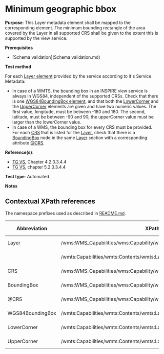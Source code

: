 # Minimum geographic bbox

**Purpose**: This Layer metadata element shall be mapped to the corresponding element. The minimum bounding rectangle of the area covered by the Layer in all supported CRS shall be given to the extent this is supported by the view service.

**Prerequisites**

* [Schema validation](Schema validation.md)

**Test method**

For each [Layer element](#layer) provided by the service according to it's Service Metadata:

* In case of a WMTS, the bounding box in an INSPIRE view service is always in WGS84, independent of the supported CRSs. Check that there is one [WGS84BoundingBox element](#wgs84bbox), and that both the [LowerCorner](#lowerCorner) and the [UpperCorner](#upperCorner) elements are given and have two numeric values. The first value, longitude, must be between -180 and 180. The second, latitude, must be between -90 and 90, the upperCorner value must be larger than the lowerCorner value.
* In case of a WMS, the bounding box for every CRS must be provided. For each [CRS](#wmsCRS) that is listed for the [Layer](#Layer), check that there is a [BoundingBox](#BoundingBox) node in the same [Layer](#Layer) section with a corresponding attribute [@CRS](#CRS).

**Reference(s)**:


* [TG VS](README.md#ref_TG_VS), Chapter 4.2.3.3.4.4
* [TG VS](README.md#ref_TG_VS), chapter 5.2.3.3.4.4

**Test type**: Automated

**Notes**

## Contextual XPath references

The namespace prefixes used as described in [README.md](README.md#namespaces).

Abbreviation                                     |  XPath expression												|  Parameter  value
------------------------------------------------ | ---------------------------------------------------------------	| ---------------------------------------------------------------
Layer <a name="Layer"></a> | /wms:WMS_Capabilities/wms:Capability/wms:Layer | ISO 19128
                           | /wmts:Capabilities/wmts:Contents/wmts:Layer | WMTS 1.0.0
CRS <a name="wmsCRS"></a> | /wms:WMS_Capabilities/wms:Capability/wms:Layer/wms:CRS | ISO 19128
BoundingBox <a name="BoundingBox"></a> | /wms:WMS_Capabilities/wms:Capability/wms:Layer/BoundingBox | ISO 19128
@CRS <a name="CRS"></a> | /wms:WMS_Capabilities/wms:Capability/wms:Layer/BoundingBox[@CRS] | ISO 19128
WGS84BoundingBox <a name="wgs84bbox"></a> | /wmts:Capabilities/wmts:Contents/wmts:Layer/ows:WGS84BoundingBox | WMTS 1.0.0
LowerCorner <a name="lowerCorner"></a> | /wmts:Capabilities/wmts:Contents/wmts:Layer/ows:WGS84BoundingBox/ows:LowerCorner | WMTS 1.0.0
UpperCorner <a name="upperCorner"></a> | /wmts:Capabilities/wmts:Contents/wmts:Layer/ows:WGS84BoundingBox/ows:UpperCorner | WMTS 1.0.0
